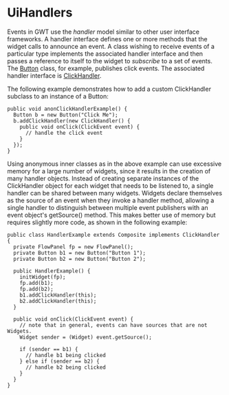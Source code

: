 UiHandlers
===

Events in GWT use the _handler_ model similar to other user interface frameworks. A handler interface defines one or more methods that the widget calls to announce an
event. A class wishing to receive events of a particular type implements the associated handler interface and then passes a reference to itself to the widget to _subscribe_
to a set of events. The [Button](/javadoc/latest/com/google/gwt/user/client/ui/Button.html) class, for example,
publishes click events. The associated handler interface is [ClickHandler](/javadoc/latest/com/google/gwt/event/dom/client/ClickHandler.html).

The following example demonstrates how to add a custom ClickHandler subclass to an instance of a Button:

```
public void anonClickHandlerExample() {
  Button b = new Button("Click Me");
  b.addClickHandler(new ClickHandler() {
    public void onClick(ClickEvent event) {
      // handle the click event
    }
  });
}
```

Using anonymous inner classes as in the above example can use excessive memory for a large number of widgets, since it results in the creation of many handler objects. Instead
of creating separate instances of the ClickHandler object for each widget that needs to be listened to, a single handler can be shared between many widgets. Widgets declare
themselves as the source of an event when they invoke a handler method, allowing a single handler to distinguish between multiple event publishers with an event object's
getSource() method. This makes better use of memory but requires slightly more code, as shown in the following example:

```
public class HandlerExample extends Composite implements ClickHandler {
  private FlowPanel fp = new FlowPanel();
  private Button b1 = new Button("Button 1");
  private Button b2 = new Button("Button 2");

  public HandlerExample() {
    initWidget(fp);
    fp.add(b1);
    fp.add(b2);
    b1.addClickHandler(this);
    b2.addClickHandler(this);
  }

  public void onClick(ClickEvent event) {
    // note that in general, events can have sources that are not Widgets.
    Widget sender = (Widget) event.getSource();

    if (sender == b1) {
      // handle b1 being clicked
    } else if (sender == b2) {
      // handle b2 being clicked
    }
  }
}
```

